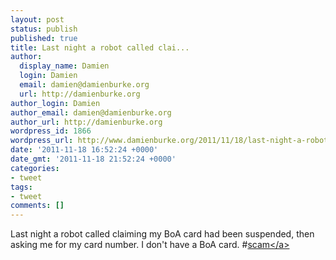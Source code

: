 ```yaml
---
layout: post
status: publish
published: true
title: Last night a robot called clai...
author:
  display_name: Damien
  login: Damien
  email: damien@damienburke.org
  url: http://damienburke.org
author_login: Damien
author_email: damien@damienburke.org
author_url: http://damienburke.org
wordpress_id: 1866
wordpress_url: http://www.damienburke.org/2011/11/18/last-night-a-robot-called-clai/
date: '2011-11-18 16:52:24 +0000'
date_gmt: '2011-11-18 21:52:24 +0000'
categories:
- tweet
tags:
- tweet
comments: []
---
```

<p>Last night a robot called claiming my BoA card had been suspended, then asking me for my card number. I don't have a BoA card. #<a href="http:&#47;&#47;search.twitter.com&#47;search?q=%23scam" class="aktt_hashtag">scam<&#47;a></p>
